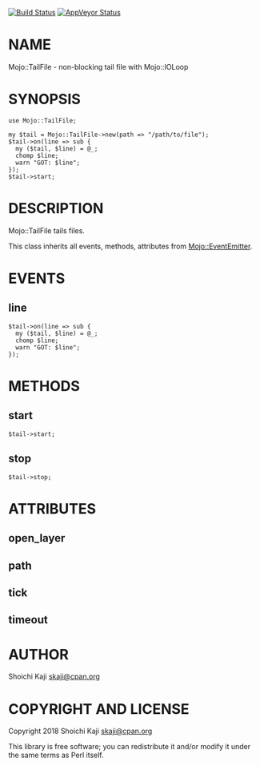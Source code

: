 [![Build Status](https://travis-ci.org/skaji/Mojo-TailFile.svg?branch=master)](https://travis-ci.org/skaji/Mojo-TailFile)
[![AppVeyor Status](https://ci.appveyor.com/api/projects/status/github/skaji/Mojo-TailFile?branch=master&svg=true)](https://ci.appveyor.com/project/skaji/Mojo-TailFile)

# NAME

Mojo::TailFile - non-blocking tail file with Mojo::IOLoop

# SYNOPSIS

    use Mojo::TailFile;

    my $tail = Mojo::TailFile->new(path => "/path/to/file");
    $tail->on(line => sub {
      my ($tail, $line) = @_;
      chomp $line;
      warn "GOT: $line";
    });
    $tail->start;

# DESCRIPTION

Mojo::TailFile tails files.

This class inherits all events, methods, attributes from [Mojo::EventEmitter](https://metacpan.org/pod/Mojo::EventEmitter).

# EVENTS

## line

    $tail->on(line => sub {
      my ($tail, $line) = @_;
      chomp $line;
      warn "GOT: $line";
    });

# METHODS

## start

    $tail->start;

## stop

    $tail->stop;

# ATTRIBUTES

## open\_layer

## path

## tick

## timeout

# AUTHOR

Shoichi Kaji <skaji@cpan.org>

# COPYRIGHT AND LICENSE

Copyright 2018 Shoichi Kaji <skaji@cpan.org>

This library is free software; you can redistribute it and/or modify
it under the same terms as Perl itself.
